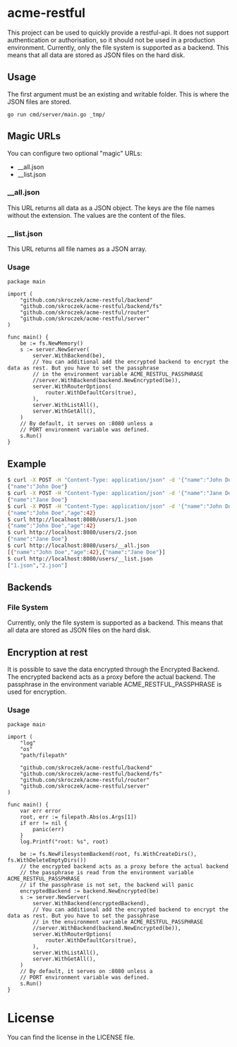 # acme-restful

This project can be used to quickly provide a restful-api. It does not support authentication or authorisation, so it should not be used in a production environment.
Currently, only the file system is supported as a backend. This means that all data are stored as JSON files on the hard disk.

## Usage

The first argument must be an existing and writable folder. This is where the JSON files are stored.
```
go run cmd/server/main.go _tmp/
```

## Magic URLs

You can configure two optional "magic" URLs:
* __all.json
* __list.json

### __all.json

This URL returns all data as a JSON object. The keys are the file names without the extension. The values are the content of the files.

### __list.json

This URL returns all file names as a JSON array.

### Usage

```golang
package main

import (
	"github.com/skroczek/acme-restful/backend"
	"github.com/skroczek/acme-restful/backend/fs"
	"github.com/skroczek/acme-restful/router"
	"github.com/skroczek/acme-restful/server"
)

func main() {
	be := fs.NewMemory()
	s := server.NewServer(
		server.WithBackend(be),
		// You can additional add the encrypted backend to encrypt the data as rest. But you have to set the passphrase
		// in the environment variable ACME_RESTFUL_PASSPHRASE
		//server.WithBackend(backend.NewEncrypted(be)),
		server.WithRouterOptions(
			router.WithDefaultCors(true),
		),
		server.WithListAll(),
		server.WithGetAll(),
	)
	// By default, it serves on :8080 unless a
	// PORT environment variable was defined.
	s.Run()
}
```

## Example

```bash
$ curl -X POST -H "Content-Type: application/json" -d '{"name":"John Doe"}' http://localhost:8080/users/1.json
{"name":"John Doe"}
$ curl -X POST -H "Content-Type: application/json" -d '{"name":"Jane Doe"}' http://localhost:8080/users/2.json
{"name":"Jane Doe"}
$ curl -X POST -H "Content-Type: application/json" -d '{"name":"John Doe","age":42}' http://localhost:8080/users/1.json
{"name":"John Doe","age":42}
$ curl http://localhost:8080/users/1.json
{"name":"John Doe","age":42}
$ curl http://localhost:8080/users/2.json
{"name":"Jane Doe"}
$ curl http://localhost:8080/users/__all.json
[{"name":"John Doe","age":42},{"name":"Jane Doe"}]
$ curl http://localhost:8080/users/__list.json
["1.json","2.json"]
```

## Backends

### File System
Currently, only the file system is supported as a backend. This means that all data are stored as JSON files on the hard disk.

## Encryption at rest

It is possible to save the data encrypted through the Encrypted Backend. The encrypted backend acts as a proxy before 
the actual backend. The passphrase in the environment variable ACME_RESTFUL_PASSPHRASE is used for encryption.

### Usage

```golang
package main

import (
	"log"
	"os"
	"path/filepath"

	"github.com/skroczek/acme-restful/backend"
	"github.com/skroczek/acme-restful/backend/fs"
	"github.com/skroczek/acme-restful/router"
	"github.com/skroczek/acme-restful/server"
)

func main() {
	var err error
	root, err := filepath.Abs(os.Args[1])
	if err != nil {
		panic(err)
	}
	log.Printf("root: %s", root)

	be := fs.NewFilesystemBackend(root, fs.WithCreateDirs(), fs.WithDeleteEmptyDirs())
	// the encrypted backend acts as a proxy before the actual backend
	// the passphrase is read from the environment variable ACME_RESTFUL_PASSPHRASE
    // if the passphrase is not set, the backend will panic
	encryptedBackend := backend.NewEncrypted(be)
	s := server.NewServer(
		server.WithBackend(encryptedBackend),
		// You can additional add the encrypted backend to encrypt the data as rest. But you have to set the passphrase
		// in the environment variable ACME_RESTFUL_PASSPHRASE
		//server.WithBackend(backend.NewEncrypted(be)),
		server.WithRouterOptions(
			router.WithDefaultCors(true),
		),
		server.WithListAll(),
		server.WithGetAll(),
	)
	// By default, it serves on :8080 unless a
	// PORT environment variable was defined.
	s.Run()
}
```

# License
You can find the license in the LICENSE file.